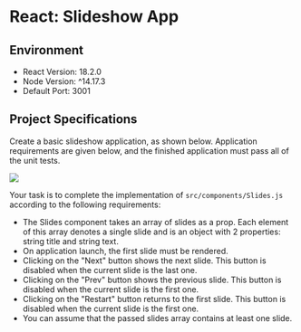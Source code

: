 # React: Slideshow App

## Environment 

- React Version: 18.2.0
- Node Version: ^14.17.3
- Default Port: 3001

## Project Specifications 

Create a basic slideshow application, as shown below. Application requirements are given below, and the finished application must pass all of the unit tests.

<img src ="https://s4.gifyu.com/images/ezgif.com-gif-maker9ed778fa22df86b5.gif"/>

Your task is to complete the implementation of `src/components/Slides.js` according to the following requirements:

- The Slides component takes an array of slides as a prop. Each element of this array denotes a single slide and is an object with 2 properties: string title and string text.
- On application launch, the first slide must be rendered.
- Clicking on the "Next" button shows the next slide. This button is disabled when the current slide is the last one.
- Clicking on the "Prev" button shows the previous slide. This button is disabled when the current slide is the first one.
- Clicking on the "Restart" button returns to the first slide. This button is disabled when the current slide is the first one.
- You can assume that the passed slides array contains at least one slide.
